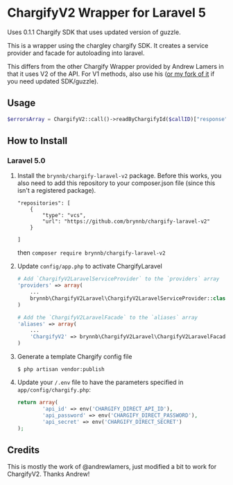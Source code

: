 ChargifyV2 Wrapper for Laravel 5 
=====================================

Uses 0.1.1 Chargify SDK that uses updated version of guzzle.

This is a wrapper using the chargley chargify SDK. It creates a service provider and facade for autoloading into laravel.

This differs from the other Chargify Wrapper provided by Andrew Lamers in that it uses V2 of the API. For V1 methods, also use his ([or my fork of it](https://github.com/brynnb/chargify-laravel) if you need updated SDK/guzzle).

Usage
---------------

```php
$errorsArray = ChargifyV2::call()->readByChargifyId($callID)["response"]["result"]["errors"];
```


How to Install
---------------

### Laravel 5.0

1.  Install the `brynnb/chargify-laravel-v2` package. Before this works, you also need to add this repository to your composer.json file (since this isn't a registered package).
	```
	"repositories": [
		{
			"type": "vcs",
			"url": "https://github.com/brynnb/chargify-laravel-v2"
		}
		
	]
	```

    then `composer require brynnb/chargify-laravel-v2`
    

1. Update `config/app.php` to activate ChargifyLaravel

    ```php
    # Add `ChargifyV2LaravelServiceProvider` to the `providers` array
    'providers' => array(
        ...
        brynnb\ChargifyV2Laravel\ChargifyV2LaravelServiceProvider::class,
    )

    # Add the `ChargifyV2LaravelFacade` to the `aliases` array
    'aliases' => array(
        ...
        'ChargifyV2' => brynnb\ChargifyV2Laravel\ChargifyV2LaravelFacade::class
    )
    ```

1.  Generate a template Chargify config file

    ```shell
    $ php artisan vendor:publish
    ```

1.  Update your `/.env` file to have the parameters specified in `app/config/chargify.php`:

    ```php
    return array(
			'api_id' => env('CHARGIFY_DIRECT_API_ID'),
			'api_password' => env('CHARGIFY_DIRECT_PASSWORD'),
			'api_secret' => env('CHARGIFY_DIRECT_SECRET')
    );
    ```

Credits
---------------
This is mostly the work of @andrewlamers, just modified a bit to work for ChargifyV2. Thanks Andrew!
